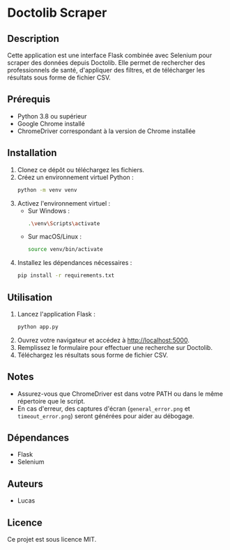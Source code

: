 # Doctolib Scraper

## Description
Cette application est une interface Flask combinée avec Selenium pour scraper des données depuis Doctolib. Elle permet de rechercher des professionnels de santé, d'appliquer des filtres, et de télécharger les résultats sous forme de fichier CSV.

## Prérequis
- Python 3.8 ou supérieur
- Google Chrome installé
- ChromeDriver correspondant à la version de Chrome installée

## Installation

1. Clonez ce dépôt ou téléchargez les fichiers.
2. Créez un environnement virtuel Python :
   ```bash
   python -m venv venv
   ```
3. Activez l'environnement virtuel :
   - Sur Windows :
     ```bash
     .\venv\Scripts\activate
     ```
   - Sur macOS/Linux :
     ```bash
     source venv/bin/activate
     ```
4. Installez les dépendances nécessaires :
   ```bash
   pip install -r requirements.txt
   ```

## Utilisation

1. Lancez l'application Flask :
   ```bash
   python app.py
   ```
2. Ouvrez votre navigateur et accédez à [http://localhost:5000](http://localhost:5000).
3. Remplissez le formulaire pour effectuer une recherche sur Doctolib.
4. Téléchargez les résultats sous forme de fichier CSV.

## Notes
- Assurez-vous que ChromeDriver est dans votre PATH ou dans le même répertoire que le script.
- En cas d'erreur, des captures d'écran (`general_error.png` et `timeout_error.png`) seront générées pour aider au débogage.

## Dépendances
- Flask
- Selenium

## Auteurs
- Lucas

## Licence
Ce projet est sous licence MIT.